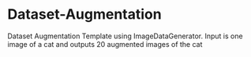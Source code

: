 # Dataset-Augmentation

Dataset Augmentation Template using ImageDataGenerator.
Input is one image of a cat and outputs 20 augmented images of the cat
